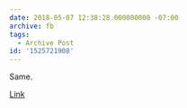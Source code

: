 ```yaml
---
date: 2018-05-07 12:38:28.000000000 -07:00
archive: fb
tags: 
  - Archive Post
id: '1525721908'
---
```


Same. 

[Link](https://www.nbcnews.com/politics/congress/mccain-doesn-t-want-trump-funeral-friends-tell-white-house-n871641)
